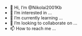 - 👋 Hi, I’m @Nikolai2001Kb
- 👀 I’m interested in ...
- 🌱 I’m currently learning ...
- 💞️ I’m looking to collaborate on ...
- 📫 How to reach me ...

<!---
Nikolai2001Kb/Nikolai2001Kb is a ✨ special ✨ repository because its `README.md` (this file) appears on your GitHub profile.
You can click the Preview link to take a look at your changes.
--->
